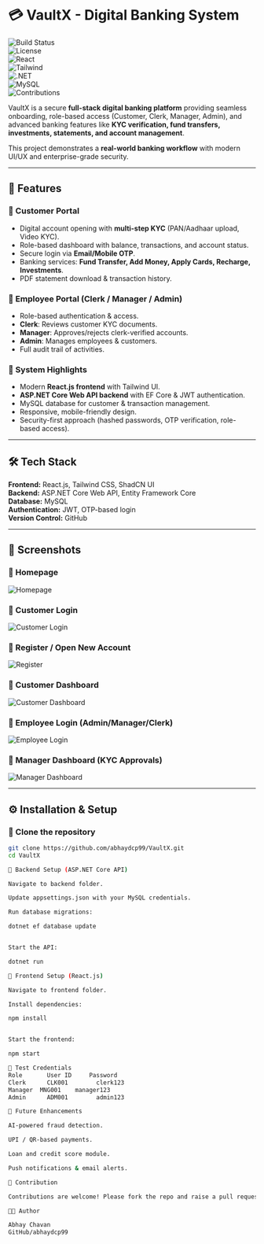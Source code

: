 # 💳 VaultX - Digital Banking System  

![Build Status](https://img.shields.io/badge/build-passing-brightgreen)  
![License](https://img.shields.io/badge/license-MIT-blue.svg)  
![React](https://img.shields.io/badge/Frontend-React.js-61DAFB?logo=react&logoColor=white)  
![Tailwind](https://img.shields.io/badge/UI-TailwindCSS-38B2AC?logo=tailwind-css&logoColor=white)  
![.NET](https://img.shields.io/badge/Backend-ASP.NET%20Core-512BD4?logo=dotnet&logoColor=white)  
![MySQL](https://img.shields.io/badge/Database-MySQL-4479A1?logo=mysql&logoColor=white)  
![Contributions](https://img.shields.io/badge/contributions-welcome-orange)  

VaultX is a secure **full-stack digital banking platform** providing seamless onboarding, role-based access (Customer, Clerk, Manager, Admin), and advanced banking features like **KYC verification, fund transfers, investments, statements, and account management**.  

This project demonstrates a **real-world banking workflow** with modern UI/UX and enterprise-grade security.  

---

## 🚀 Features  

### 🔹 Customer Portal  
- Digital account opening with **multi-step KYC** (PAN/Aadhaar upload, Video KYC).  
- Role-based dashboard with balance, transactions, and account status.  
- Secure login via **Email/Mobile OTP**.  
- Banking services: **Fund Transfer, Add Money, Apply Cards, Recharge, Investments**.  
- PDF statement download & transaction history.  

### 🔹 Employee Portal (Clerk / Manager / Admin)  
- Role-based authentication & access.  
- **Clerk**: Reviews customer KYC documents.  
- **Manager**: Approves/rejects clerk-verified accounts.  
- **Admin**: Manages employees & customers.  
- Full audit trail of activities.  

### 🔹 System Highlights  
- Modern **React.js frontend** with Tailwind UI.  
- **ASP.NET Core Web API backend** with EF Core & JWT authentication.  
- MySQL database for customer & transaction management.  
- Responsive, mobile-friendly design.  
- Security-first approach (hashed passwords, OTP verification, role-based access).  

---

## 🛠️ Tech Stack  

**Frontend:** React.js, Tailwind CSS, ShadCN UI  
**Backend:** ASP.NET Core Web API, Entity Framework Core  
**Database:** MySQL  
**Authentication:** JWT, OTP-based login  
**Version Control:** GitHub  

---

## 📸 Screenshots  

### 🔹 Homepage  
![Homepage](./ACP%20-%20vaultxfront/src/assets/homepage%20dark.png)  

### 🔹 Customer Login  
![Customer Login](./ACP%20-%20vaultxfront/src/assets/login%20page.png)  

### 🔹 Register / Open New Account  
![Register](./ACP%20-%20vaultxfront/src/assets/Register.png)  

### 🔹 Customer Dashboard  
![Customer Dashboard](./ACP%20-%20vaultxfront/src/assets/Customer%20dash.png)  

### 🔹 Employee Login (Admin/Manager/Clerk)  
![Employee Login](./ACP%20-%20vaultxfront/src/assets/Emp%20login.png)  

### 🔹 Manager Dashboard (KYC Approvals)  
![Manager Dashboard](./ACP%20-%20vaultxfront/src/assets/manager%20dash.png)  

---

## ⚙️ Installation & Setup  

### 🔹 Clone the repository  
```bash
git clone https://github.com/abhaydcp99/VaultX.git
cd VaultX

🔹 Backend Setup (ASP.NET Core API)

Navigate to backend folder.

Update appsettings.json with your MySQL credentials.

Run database migrations:

dotnet ef database update


Start the API:

dotnet run

🔹 Frontend Setup (React.js)

Navigate to frontend folder.

Install dependencies:

npm install


Start the frontend:

npm start

🔐 Test Credentials
Role	   User ID	   Password
Clerk	   CLK001	     clerk123
Manager	 MNG001	   manager123
Admin	   ADM001	     admin123

📌 Future Enhancements

AI-powered fraud detection.

UPI / QR-based payments.

Loan and credit score module.

Push notifications & email alerts.

🤝 Contribution

Contributions are welcome! Please fork the repo and raise a pull request with detailed description of changes.

👨‍💻 Author

Abhay Chavan
GitHub/abhaydcp99

